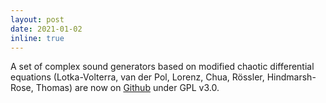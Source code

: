 ```yaml
---
layout: post
date: 2021-01-02
inline: true
---
```


A set of complex sound generators based on modified chaotic differential equations (Lotka-Volterra, van der Pol, Lorenz, Chua, Rössler, Hindmarsh-Rose, Thomas) are now on [Github](https://github.com/dariosanfilippo/realfaust) under GPL v3.0.
